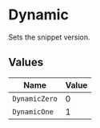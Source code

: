 # Dynamic

Sets the snippet version.


## Values

| Name          | Value         |
| ------------- | ------------- |
| `DynamicZero` | 0             |
| `DynamicOne`  | 1             |